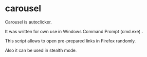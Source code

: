carousel
========

Carousel is autoclicker.  

It was written for own use in Windows Command Prompt (cmd.exe) .  

This script allows to open pre-prepared links in Firefox randomly.  

Also it can be used in stealth mode.

